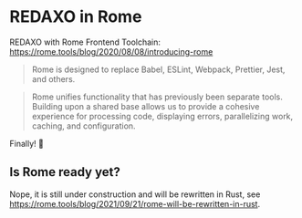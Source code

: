 # REDAXO in Rome

REDAXO with Rome Frontend Toolchain:  
https://rome.tools/blog/2020/08/08/introducing-rome

> Rome is designed to replace Babel, ESLint, Webpack, Prettier, Jest, and others.

> Rome unifies functionality that has previously been separate tools. Building upon a shared base allows us to provide a cohesive experience for processing code, displaying errors, parallelizing work, caching, and configuration.

Finally! 🙌

## Is Rome ready yet?  

Nope, it is still under construction and will be rewritten in Rust, see https://rome.tools/blog/2021/09/21/rome-will-be-rewritten-in-rust.
